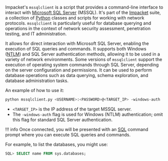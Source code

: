 Impacket's `mssqlclient` is a script that provides a command-line interface to interact with [Microsoft SQL Server](../databases/sqls.md) (MSSQL). It's part of the [Impacket](../tools/impacket.md) suite, a collection of [Python](../programming/python.md) classes and scripts for working with network protocols. `mssqlclient` is particularly useful for database querying and operations in the context of network security assessment, penetration testing, and IT administration.

It allows for direct interaction with Microsoft SQL Server, enabling the execution of SQL queries and commands. It supports both Windows ([NTLM](../security/ntlm.md)) and SQL Server authentication methods, allowing it to be used in a variety of network environments. Some versions of `mssqlclient` support the execution of operating system commands through SQL Server, depending on the server configuration and permissions. It can be used to perform database operations such as data querying, schema exploration, and database administration tasks.

An example of how to use it:

```bash
python mssqlclient.py <USERNAME>:<PASSWORD>@<TARGET_IP> -windows-auth
```

- `<TARGET_IP>` is the IP address of the target MSSQL server.
- The `-windows-auth` flag is used for Windows (NTLM) authentication; omit this flag for standard SQL Server authentication.

!!! info
    Once connected, you will be presented with an [SQL](../programming/sql.md) command prompt where you can execute SQL queries and commands.

For example, to list the databases, you might use:

```sql
SQL> SELECT name FROM sys.databases;
```





